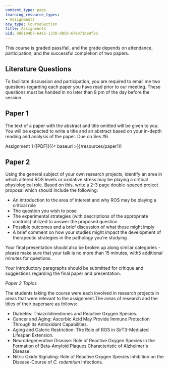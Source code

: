 ```yaml
---
content_type: page
learning_resource_types:
- Assignments
ocw_type: CourseSection
title: Assignments
uid: 9d6104b7-6415-1338-d850-67e071be0f28
---
```


This course is graded pass/fail, and the grade depends on attendance, participation, and the successful completion of two papers.

Literature Questions
--------------------

To facilitate discussion and participation, you are required to email me two questions regarding each paper you have read prior to our meeting. These questions must be handed in no later than 8 pm of the day before the session.

Paper 1
-------

The text of a paper with the abstract and title omitted will be given to you. You will be expected to write a title and an abstract based on your in-depth reading and analysis of the paper. Due on Ses #6.

Assignment 1 ([PDF]({{< baseurl >}}/resources/paper1))

Paper 2
-------

Using the general subject of your own research projects, identify an area in which altered ROS levels or oxidative stress may be playing a critical physiological role. Based on this, write a 2-3 page double-spaced project proposal which should include the following:

*   An introduction to the area of interest and why ROS may be playing a critical role
*   The question you wish to pose
*   The experimental strategies (with descriptions of the appropriate controls) utilized to answer the proposed question
*   Possible outcomes and a brief discussion of what these might imply
*   A brief comment on how your studies might impact the development of therapeutic strategies in the pathology you're studying

Your final presentation should also be broken up along similar categories - please make sure that your talk is no more than 15 minutes, with5 additional minutes for questions.

Your introductory paragraphs should be submitted for critique and suggestions regarding the final paper and presentation.

_Paper 2 Topics_

The students taking the course were each involved in research projects in areas that were relevant to the assignment.The areas of research and the titles of their papersare as follows:

*   Diabetes: Thiazolidinediones and Reactive Oxygen Species.
*   Cancer and Aging: Ascorbic Acid May Provide Immune Protection Through its Antioxidant Capabilities.
*   Aging and Caloric Restriction: The Role of ROS in SirT3-Mediated Lifespan Extension.
*   Neurodegenerative Disease: Role of Reactive Oxygen Species in the Formation of Beta-Amyloid Plaques Characteristic of Alzheimer's Disease.
*   Nitric Oxide Signaling: Role of Reactive Oxygen Species Inhibition on the Disease-Course of _C. rodentium_ Infections.